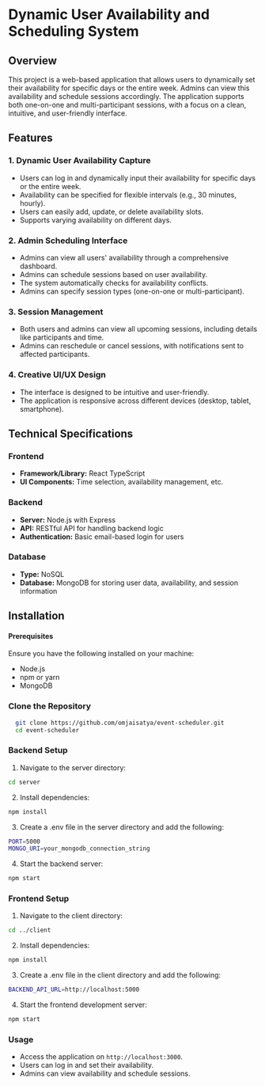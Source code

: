 # Dynamic User Availability and Scheduling System

## Overview

This project is a web-based application that allows users to dynamically set their availability for specific days or the entire week. Admins can view this availability and schedule sessions accordingly. The application supports both one-on-one and multi-participant sessions, with a focus on a clean, intuitive, and user-friendly interface.

## Features

### 1. Dynamic User Availability Capture

- Users can log in and dynamically input their availability for specific days or the entire week.
- Availability can be specified for flexible intervals (e.g., 30 minutes, hourly).
- Users can easily add, update, or delete availability slots.
- Supports varying availability on different days.

### 2. Admin Scheduling Interface

- Admins can view all users' availability through a comprehensive dashboard.
- Admins can schedule sessions based on user availability.
- The system automatically checks for availability conflicts.
- Admins can specify session types (one-on-one or multi-participant).

### 3. Session Management

- Both users and admins can view all upcoming sessions, including details like participants and time.
- Admins can reschedule or cancel sessions, with notifications sent to affected participants.

### 4. Creative UI/UX Design

- The interface is designed to be intuitive and user-friendly.
- The application is responsive across different devices (desktop, tablet, smartphone).

## Technical Specifications

### Frontend

- **Framework/Library:** React TypeScript
- **UI Components:** Time selection, availability management, etc.

### Backend

- **Server:** Node.js with Express
- **API:** RESTful API for handling backend logic
- **Authentication:** Basic email-based login for users

### Database

- **Type:** NoSQL
- **Database:** MongoDB for storing user data, availability, and session information

## Installation

#### Prerequisites

Ensure you have the following installed on your machine:

- Node.js
- npm or yarn
- MongoDB

### Clone the Repository

```bash
  git clone https://github.com/omjaisatya/event-scheduler.git
  cd event-scheduler
```

### Backend Setup

1. Navigate to the server directory:

```bash
cd server
```

2. Install dependencies:

```bash
npm install
```

3. Create a .env file in the server directory and add the following:

```bash
PORT=5000
MONGO_URI=your_mongodb_connection_string
```

4. Start the backend server:

```bash
npm start
```

### Frontend Setup

1. Navigate to the client directory:

```bash
cd ../client
```

2. Install dependencies:

```bash
npm install
```

3. Create a .env file in the client directory and add the following:

```bash
BACKEND_API_URL=http://localhost:5000
```

4. Start the frontend development server:

```bash
npm start
```

### Usage

- Access the application on `http://localhost:3000`.
- Users can log in and set their availability.
- Admins can view availability and schedule sessions.
